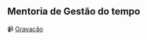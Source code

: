 ## Mentoria de Gestão do tempo

📹 [Gravação](https://drive.google.com/drive/folders/1KifyB78Mnm5ApkAZN-rw9sZmbFk-Anq5)
